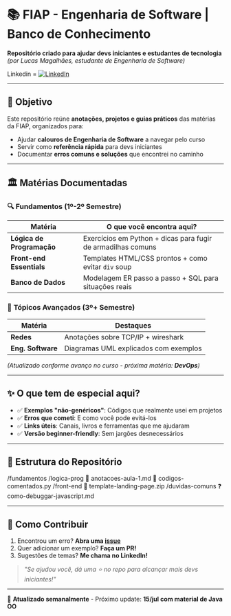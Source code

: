 # 📚 FIAP - Engenharia de Software | Banco de Conhecimento

**Repositório criado para ajudar devs iniciantes e estudantes de tecnologia**  
*(por Lucas Magalhães, estudante de Engenharia de Software)*  

Linkedin = [![LinkedIn](https://img.shields.io/badge/-Vamos_conversar?-0077B5?style=flat&logo=linkedin)](https://www.linkedin.com/in/lucas-magalhães-11672b18b/)

---

## 🎯 Objetivo
Este repositório reúne **anotações, projetos e guias práticos** das matérias da FIAP, organizados para:
- Ajudar **calouros de Engenharia de Software** a navegar pelo curso
- Servir como **referência rápida** para devs iniciantes
- Documentar **erros comuns e soluções** que encontrei no caminho

---

## 🏛️ Matérias Documentadas

### 🔍 **Fundamentos (1º-2º Semestre)**
| Matéria          | O que você encontra aqui?                          |
|------------------|---------------------------------------------------|
| **Lógica de Programação** | Exercícios em Python + dicas para fugir de armadilhas comuns |
| **Front-end Essentials**  | Templates HTML/CSS prontos + como evitar `div` soup |
| **Banco de Dados**        | Modelagem ER passo a passo + SQL para situações reais |

### 🚀 **Tópicos Avançados (3º+ Semestre)**
| Matéria          | Destaques                          |
|------------------|-----------------------------------|
| **Redes**        | Anotações sobre TCP/IP + wireshark |
| **Eng. Software**| Diagramas UML explicados com exemplos |

*(Atualizado conforme avanço no curso - próxima matéria: **DevOps**)*

---

## ✨ O que tem de especial aqui?
- ✅ **Exemplos "não-genéricos"**: Códigos que realmente usei em projetos
- ✅ **Erros que cometi**: E como você pode evitá-los
- ✅ **Links úteis**: Canais, livros e ferramentas que me ajudaram
- ✅ **Versão beginner-friendly**: Sem jargões desnecessários

---

## 📂 Estrutura do Repositório
/fundamentos
/logica-prog
📝 anotacoes-aula-1.md
🐍 codigos-comentados.py
/front-end
🎨 template-landing-page.zip
/duvidas-comuns
❓ como-debuggar-javascript.md

---

## 🤝 Como Contribuir
1. Encontrou um erro? **Abra uma [issue](https://github.com/imoozy/eng-software-notes/issues)**
2. Quer adicionar um exemplo? **Faça um PR!**
3. Sugestões de temas? **Me chama no LinkedIn!**

> *"Se ajudou você, dá uma ⭐ no repo para alcançar mais devs iniciantes!"*

---
🔄 **Atualizado semanalmente** - Próximo update: **15/jul com material de Java OO**
